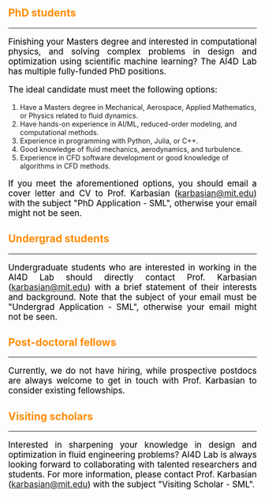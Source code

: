 <style>H1{color:Blue;}</style>
<style>H2{color:DarkOrange;}</style>
<style>H3{color:DarkOrange;}</style>
<style>p{color:Black;text-align: justify; font-size: 17px;}</style>

## PhD students
-------------
Finishing your Masters degree and interested in computational physics, and solving complex problems in design and optimization using scientific machine learning? The AI4D Lab has multiple fully-funded PhD positions.

The ideal candidate must meet the following options:
1. Have a Masters degree in Mechanical, Aerospace, Applied Mathematics, or Physics related to fluid dynamics.
2. Have hands-on experience in AI/ML, reduced-order modeling, and computational methods.
3. Experience in programming with Python, Julia, or C++.
4. Good knowledge of fluid mechanics, aerodynamics, and turbulence.
5. Experience in CFD software development or good knowledge of algorithms in CFD methods.  

If you meet the aforementioned options, you should email a cover letter and CV to Prof. Karbasian ([karbasian@mit.edu](karbasian@mit.edu)) with the subject "PhD Application - SML", otherwise your email might not be seen.

## Undergrad students
-------------
Undergraduate students who are interested in working in the AI4D Lab should directly contact Prof. Karbasian ([karbasian@mit.edu](karbasian@mit.edu)) with a brief statement of their interests and background. Note that the subject of your email must be "Undergrad Application - SML", otherwise your email might not be seen.


## Post-doctoral fellows
-------------
Currently, we do not have hiring, while prospective postdocs are always welcome to get in touch with Prof. Karbasian to consider existing fellowships.

## Visiting scholars
-------------
Interested in sharpening your knowledge in design and optimization in fluid engineering problems? AI4D Lab is always looking forward to collaborating with talented researchers and students. For more information, please contact Prof. Karbasian ([karbasian@mit.edu](karbasian@mit.edu)) with the subject "Visiting Scholar - SML".

